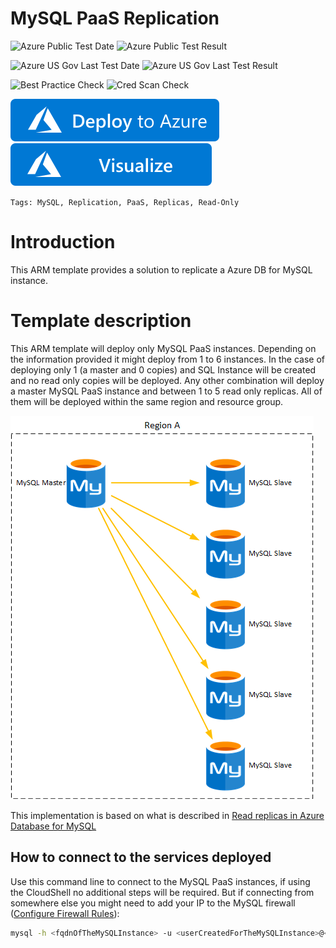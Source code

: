 # MySQL PaaS Replication

![Azure Public Test Date](https://azurequickstartsservice.blob.core.windows.net/badges/mysql-paas-replication/PublicLastTestDate.svg)
![Azure Public Test Result](https://azurequickstartsservice.blob.core.windows.net/badges/mysql-paas-replication/PublicDeployment.svg)

![Azure US Gov Last Test Date](https://azurequickstartsservice.blob.core.windows.net/badges/mysql-paas-replication/FairfaxLastTestDate.svg)
![Azure US Gov Last Test Result](https://azurequickstartsservice.blob.core.windows.net/badges/mysql-paas-replication/FairfaxDeployment.svg)

![Best Practice Check](https://azurequickstartsservice.blob.core.windows.net/badges/mysql-paas-replication/BestPracticeResult.svg)
![Cred Scan Check](https://azurequickstartsservice.blob.core.windows.net/badges/mysql-paas-replication/CredScanResult.svg)

[![Deploy To Azure](https://raw.githubusercontent.com/Azure/azure-quickstart-templates/master/1-CONTRIBUTION-GUIDE/images/deploytoazure.svg?sanitize=true)]("https://portal.azure.com/#create/Microsoft.Template/uri/https%3A%2F%2Fraw.githubusercontent.com%2FAzure%2Fazure-quickstart-templates%2Fmaster%2Fmysql-paas-replication%2Fazuredeploy.json")  [![Visualize](https://raw.githubusercontent.com/Azure/azure-quickstart-templates/master/1-CONTRIBUTION-GUIDE/images/visualizebutton.svg?sanitize=true)]("http://armviz.io/#/?load=https%3A%2F%2Fraw.githubusercontent.com%2FAzure%2Fazure-quickstart-templates%2Fmaster%2Fmysql-paas-replication%2Fazuredeploy.json")






`Tags: MySQL, Replication, PaaS, Replicas, Read-Only`

# Introduction

This ARM template provides a solution to replicate a Azure DB for MySQL instance.

# Template description

This ARM template will deploy only MySQL PaaS instances. Depending on the information provided it might deploy from 1 to 6 instances. In the case of deploying only 1 (a master and 0 copies) and SQL Instance will be created and no read only copies will be deployed. Any other combination will deploy a master MySQL PaaS instance and between 1 to 5 read only replicas. All of them will be deployed within the same region and resource group.

![image](images/img01.png)

This implementation is based on what is described in [Read replicas in Azure Database for MySQL](https://docs.microsoft.com/en-us/azure/mysql/concepts-read-replicas)

## How to connect to the services deployed

Use this command line to connect to the MySQL PaaS instances, if using the CloudShell no additional steps will be required. But if connecting from somewhere else you might need to add your IP to the MySQL firewall ([Configure Firewall Rules](https://docs.microsoft.com/en-us/azure/mysql/howto-manage-firewall-using-portal)):

```bash
mysql -h <fqdnOfTheMySQLInstance> -u <userCreatedForTheMySQLInstance>@<fqdnOfTheMySQLInstance> -p
```

